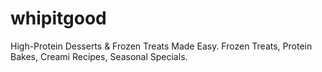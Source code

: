 # whipitgood
High-Protein Desserts &amp; Frozen Treats Made Easy. Frozen Treats, Protein Bakes, Creami Recipes, Seasonal Specials.
